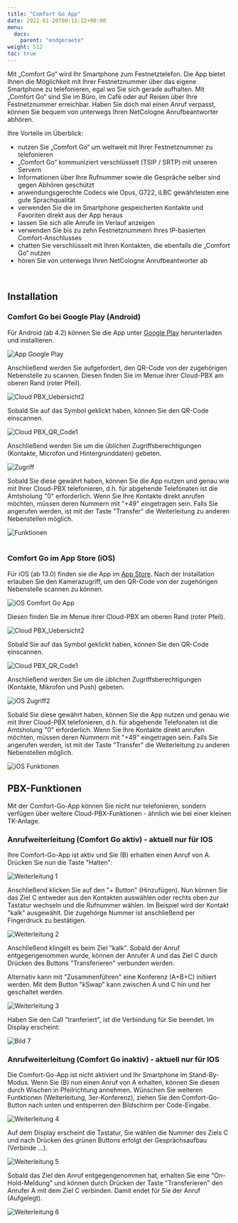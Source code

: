 ```yaml
---
title: "Comfort Go App"
date: 2022-01-20T00:11:22+00:00
menu:
  docs:
    parent: "endgeraete"
weight: 512
toc: true
---
```

Mit „Comfort Go“ wird Ihr Smartphone zum Festnetztelefon. Die App bietet Ihnen die Möglichkeit mit Ihrer Festnetznummer über das eigene Smartphone zu telefonieren, egal wo Sie sich gerade aufhalten. Mit „Comfort Go“ sind Sie im Büro, im Café oder auf Reisen über Ihre Festnetznummer erreichbar. Haben Sie doch mal einen Anruf verpasst, können Sie bequem von unterwegs Ihren NetCologne Anrufbeantworter abhören.

Ihre Vorteile im Überblick:

* nutzen Sie „Comfort Go“ um weltweit mit Ihrer Festnetznummer zu telefonieren 
* „Comfort Go“ kommuniziert verschlüsselt (TSIP / SRTP) mit unseren Servern 
* Informationen über Ihre Rufnummer sowie die Gespräche selber sind gegen Abhören geschützt 
* anwendungsgerechte Codecs wie Opus, G722, iLBC gewährleisten eine gute Sprachqualität 
* verwenden Sie die im Smartphone gespeicherten Kontakte und Favoriten direkt aus der App heraus 
* lassen Sie sich alle Anrufe im Verlauf anzeigen 
* verwenden Sie bis zu zehn Festnetznummern Ihres IP-basierten Comfort-Anschlusses 
* chatten Sie verschlüsselt mit Ihren Kontakten, die ebenfalls die „Comfort Go“ nutzen 
* hören Sie von unterwegs Ihren NetCologne Anrufbeantworter ab<br>
<br>

## Installation

### Comfort Go bei Google Play (Android)

Für Android (ab 4.2) können Sie die App unter [Google Play](https://play.google.com/store/apps/details?id=de.netcologne.hometogo&hl=de&gl=US) herunterladen und installieren.

![App Google Play](https://user-images.githubusercontent.com/98753538/169261390-61447d26-e5b7-4297-be0a-e64ecd3b4aa5.jpg)

Anschließend werden Sie aufgefordert, den QR-Code von der zugehörigen Nebenstelle zu scannen. Diesen finden Sie im Menue ihrer Cloud-PBX am oberen Rand (roter Pfeil).

![Cloud PBX_Uebersicht2](https://user-images.githubusercontent.com/98753538/169230239-f24efc0b-9633-4713-ae8d-0196c0a560ed.jpg)

Sobald Sie auf das Symbol geklickt haben, können Sie den QR-Code einscannen.

![Cloud PBX_QR_Code1](https://user-images.githubusercontent.com/98753538/169230789-4dac34ef-d995-45ee-a15a-be3a7f933591.jpg)

Anschließend werden Sie um die üblichen Zugriffsberechtigungen (Kontakte, Microfon und Hintergrunddaten) gebeten.

![Zugriff](https://user-images.githubusercontent.com/98753538/169234986-406640bf-5dec-46e2-ae07-ae9dc6057e7b.jpg)

Sobald Sie diese gewährt haben, können Sie die App nutzen und genau wie mit Ihrer Cloud-PBX telefonieren, d.h. für abgehende Telefonaten ist die Amtsholung "0" erforderlich. Wenn Sie Ihre Kontakte direkt anrufen möchten, müssen deren Nummern mit "+49" eingetragen sein. Falls Sie angerufen werden, ist mit der Taste "Transfer" die Weiterleitung zu anderen Nebenstellen möglich.

![Funktionen](https://user-images.githubusercontent.com/98753538/169236252-fdb10320-1c51-4f78-a547-f32a13f180c1.jpg)<br>
<br>

### Comfort Go im App Store (iOS)

Für iOS (ab 13.0) finden sie die App im [App Store](https://apps.apple.com/de/app/comfort-go-ihre-sip-festnetznummer-f%C3%BCr-unterwegs/id1047120037). Nach der Installation erlauben Sie den Kamerazugriff, um den QR-Code von der zugehörigen Nebenstelle scannen zu können.

![iOS Comfort Go App](https://user-images.githubusercontent.com/98753538/169789714-43ceb944-5991-430c-a7da-a28840f6484b.jpg)

Diesen finden Sie im Menue ihrer Cloud-PBX am oberen Rand (roter Pfeil).

![Cloud PBX_Uebersicht2](https://user-images.githubusercontent.com/98753538/169230239-f24efc0b-9633-4713-ae8d-0196c0a560ed.jpg)

Sobald Sie auf das Symbol geklickt haben, können Sie den QR-Code einscannen.

![Cloud PBX_QR_Code1](https://user-images.githubusercontent.com/98753538/169230789-4dac34ef-d995-45ee-a15a-be3a7f933591.jpg)

Anschließend werden Sie um die üblichen Zugriffsberechtigungen (Kontakte, Mikrofon und Push) gebeten.

![iOS Zugriff2](https://user-images.githubusercontent.com/98753538/174999578-9c2ec802-fc65-465d-90a3-8b4bd4734b46.jpg)

Sobald Sie diese gewährt haben, können Sie die App nutzen und genau wie mit Ihrer Cloud-PBX telefonieren, d.h. für abgehende Telefonaten ist die Amtsholung "0" erforderlich. Wenn Sie Ihre Kontakte direkt anrufen möchten, müssen deren Nummern mit "+49" eingetragen sein. Falls Sie angerufen werden, ist mit der Taste "Transfer" die Weiterleitung zu anderen Nebenstellen möglich.

![iOS Funktionen](https://user-images.githubusercontent.com/98753538/169789156-eb121fa9-3bf4-4411-84ea-06d9d9bda438.jpg)

## PBX-Funktionen

Mit der Comfort-Go-App können Sie nicht nur telefonieren, sondern verfügen über weitere Cloud-PBX-Funktionen - ähnlich wie bei einer kleinen TK-Anlage.

### Anrufweiterleitung (Comfort Go aktiv) - aktuell nur für IOS

Ihre Comfort-Go-App ist aktiv und Sie (B) erhalten einen Anruf von A. Drücken Sie nun die Taste "Halten":

![Weiterleitung 1](https://github.com/NetCologne/cloudpbx-docs/assets/98753538/97ef19f8-ac8c-4055-a32c-119066590580)

Anschließend klicken Sie auf den "+ Button" (Hinzufügen). Nun können Sie das Ziel C entweder aus den Kontakten auswählen oder rechts oben zur Tastatur wechseln und die Rufnummer wählen. Im Beispiel wird der Kontakt "kalk" ausgewählt. Die zugehörge Nummer ist anschließend per Fingerdruck zu bestätigen.

![Weiterleitung 2](https://github.com/NetCologne/cloudpbx-docs/assets/98753538/baa1910d-c303-42b0-85e8-c13b102bb075)

Anschließend klingelt es beim Ziel "kalk". Sobald der Anruf entgegengenommen wurde, können der Anrufer A und das Ziel C durch Drücken des Buttons "Transferieren" verbunden werden. 

Alternativ kann mit "Zusammenführen" eine Konferenz (A+B+C) initiiert werden. Mit dem Button "kSwap" kann zwischen A und C hin und her geschaltet werden.

![Weiterleitung 3](https://github.com/NetCologne/cloudpbx-docs/assets/98753538/624dc7fa-ddb8-45e9-9910-0a249995c91d)

Haben Sie den Call "tranferiert", ist die Verbindung für Sie beendet. Im Display erscheint:

![Bild 7](https://github.com/NetCologne/cloudpbx-docs/assets/98753538/cd34623a-fa69-4b82-869b-328f8905025e)

### Anrufweiterleitung (Comfort Go inaktiv) - aktuell nur für IOS

Die Comfort-Go-App ist nicht aktiviert und Ihr Smartphone im Stand-By-Modus. Wenn Sie (B) nun einen Anruf von A erhalten, können Sie diesen durch Wischen in Pfeilrichtung annehmen. Wünschen Sie weiteren Funtktionen (Weiterleitung, 3er-Konferenz), ziehen Sie den Comfort-Go-Button nach unten und entsperren den Bildschirm per Code-Eingabe.

![Weiterleitung 4](https://github.com/NetCologne/cloudpbx-docs/assets/98753538/467f8fdc-6bdd-4258-9739-445e6fb914bb)

Auf dem Display erscheint die Tastatur, Sie wählen die Nummer des Ziels C und nach Drücken des grünen Buttons erfolgt der Gesprächsaufbau (Verbinde ...).

![Weiterleitung 5](https://github.com/NetCologne/cloudpbx-docs/assets/98753538/eadd5f3a-86f9-456f-a79f-eaa3c70a20a2)

Sobald das Ziel den Anruf entgegengenommen hat, erhalten Sie eine "On-Hold-Meldung" und können durch Drücken der Taste "Transferieren" den Anrufer A mit dem Ziel C verbinden. Damit endet für Sie der Anruf (Aufgelegt).

![Weiterleitung 6](https://github.com/NetCologne/cloudpbx-docs/assets/98753538/593107f5-93d8-46be-9776-2562d5ae58ec)










